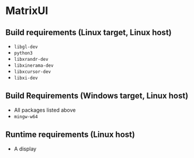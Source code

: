 # MatrixUI

## Build requirements (Linux target, Linux host)
 - `libgl-dev`
 - `python3`
 - `libxrandr-dev`
 - `libxinerama-dev`
 - `libxcursor-dev`
 - `libxi-dev`

## Build Requirements (Windows target, Linux host)
 - All packages listed above
 - `mingw-w64`

## Runtime requirements (Linux host)
 - A display